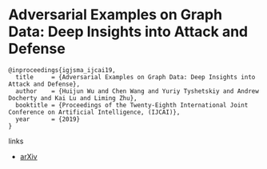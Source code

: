 # Adversarial Examples on Graph Data: Deep Insights into Attack and Defense

```
@inproceedings{igjsma_ijcai19,
  title     = {Adversarial Examples on Graph Data: Deep Insights into Attack and Defense},
  author    = {Huijun Wu and Chen Wang and Yuriy Tyshetskiy and Andrew Docherty and Kai Lu and Liming Zhu},
  booktitle = {Proceedings of the Twenty-Eighth International Joint Conference on Artificial Intelligence, (IJCAI)},            
  year      = {2019}
}
```

links
- [arXiv](https://arxiv.org/abs/1903.01610)


